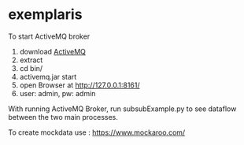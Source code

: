 # exemplaris
To start ActiveMQ broker

1. download [ActiveMQ](https://activemq.apache.org/components/classic/download/) 
2. extract 
3. cd bin/ 
4. activemq.jar start
5. open Browser at http://127.0.0.1:8161/
6. user: admin, pw: admin



With running ActiveMQ Broker, run subsubExample.py to see dataflow between the two main processes.



To create mockdata use : https://www.mockaroo.com/
